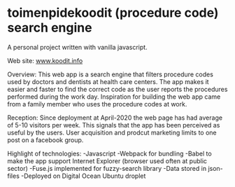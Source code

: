 ﻿# toimenpidekoodit (procedure code) search engine

A personal project written with vanilla javascript.

Web site: www.koodit.info

Overview:
  This web app is a search engine that filters procedure codes used by doctors and dentists at health care centers. The app makes it easier and faster to find the correct code as the user reports the procedures performed during the work day. Inspiration for building the web app came from a family member who uses the procedure codes at work.
 
Reception:
  Since deployment at April-2020 the web page has had average of 5-10 visitors per week. This signals that the app has been perceived as useful by the users. User acquisition and prodcut marketing limits to one post on a facebook group. 

Highlight of technologies:
  -Javascript
  -Webpack for bundling
  -Babel to make the app support Internet Explorer (browser used often at public sector)
  -Fuse.js implemented for fuzzy-search library
  -Data stored in json-files
  -Deployed on Digital Ocean Ubuntu droplet
